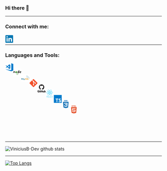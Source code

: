 ### Hi there 👋

<hr />

### Connect with me:

[<img align="left" alt="codeSTACKr | LinkedIn" width="26px" src="https://raw.githubusercontent.com/devicons/devicon/master/icons/linkedin/linkedin-original.svg" />][linkedin]

<br />
<hr />

### Languages and Tools:

<img align="left" alt="Visual Studio Code" width="26px" src="https://raw.githubusercontent.com/github/explore/80688e429a7d4ef2fca1e82350fe8e3517d3494d/topics/visual-studio-code/visual-studio-code.png" />
<br />

<img align="left" alt="Node.js" width="26px" src="https://raw.githubusercontent.com/devicons/devicon/master/icons/nodejs/nodejs-original-wordmark.svg" />
<br />



<img align="left" alt="MySQL" width="26px" src="https://raw.githubusercontent.com/devicons/devicon/master/icons/mysql/mysql-original-wordmark.svg" />
<br />

<img align="left" alt="Git" width="26px" src="https://raw.githubusercontent.com/devicons/devicon/master/icons/git/git-original.svg" />
<br />

<img align="left" alt="GitHub" width="26px" src="https://raw.githubusercontent.com/devicons/devicon/master/icons/github/github-original-wordmark.svg" />
<br />

<img align="left" alt="GitHub" width="26px" src="https://raw.githubusercontent.com/devicons/devicon/master/icons/react/react-original-wordmark.svg" />
<br />

<img align="left" alt="GitHub" width="26px" src="https://raw.githubusercontent.com/devicons/devicon/master/icons/typescript/typescript-plain.svg" />
<br />

<img align="left" alt="GitHub" width="26px" src="https://raw.githubusercontent.com/devicons/devicon/master/icons/css3/css3-plain-wordmark.svg" />
<br />

<img align="left" alt="GitHub" width="26px" src="https://raw.githubusercontent.com/devicons/devicon/master/icons/html5/html5-plain-wordmark.svg" />

<br />
<br />
<br />
<br />
<br />
<br />
<hr />

![ViniciusB-Dev github stats](https://github-readme-stats.vercel.app/api?username=ViniciusB-Dev&theme=dracula&show_icons=true)

<hr />

[![Top Langs](https://github-readme-stats.vercel.app/api/top-langs/?username=ViniciusB-Dev&layout=compact&theme=dracula)](https://github.com/anuraghazra/github-readme-stats)


[linkedin]: http://www.linkedin.com/in/vinicius-barbosa-44b0121b0


